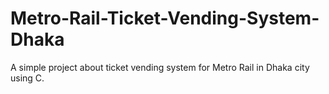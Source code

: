 # Metro-Rail-Ticket-Vending-System-Dhaka
A simple project about ticket vending system for Metro Rail in Dhaka city using C.
